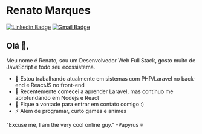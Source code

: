 # Renato Marques
[![Linkedin Badge](https://img.shields.io/badge/-renato-marques-teles-blue?style=flat-square&logo=Linkedin&logoColor=white&link=https://www.linkedin.com/in/renato-marques-teles/)](https://www.linkedin.com/in/renato-marques-teles/)
[![Gmail Badge](https://img.shields.io/badge/-renatomarquesteles@gmail.com-c14438?style=flat-square&logo=Gmail&logoColor=white&link=mailto:renatomarquesteles@gmail.com)](mailto:renatomarquesteles@gmail.com)

## Olá 👋, 
Meu nome é Renato, sou um Desenvolvedor Web Full Stack, gosto muito de JavaScript e todo seu ecossistema.

- 🔭 Estou trabalhando atualmente em sistemas com PHP/Laravel no back-end e ReactJS no front-end
- 🌱 Recentemente comecei a aprender Laravel, mas continuo me aprofundando em Nodejs e React
- 💬 Fique a vontade para entrar em contato comigo :)
- ⚡ Além de programar, curto games e animes

"Excuse me, I am the very cool online guy." -Papyrus :skull:
